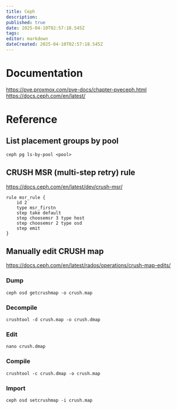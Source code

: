 ```yaml
---
title: Ceph
description: 
published: true
date: 2025-04-10T02:57:18.545Z
tags: 
editor: markdown
dateCreated: 2025-04-10T02:57:18.545Z
---
```


# Documentation
https://pve.proxmox.com/pve-docs/chapter-pveceph.html
https://docs.ceph.com/en/latest/

# Reference
## List placement groups by pool
```
ceph pg ls-by-pool <pool>
```

## CRUSH MSR (multi-step retry) rule
https://docs.ceph.com/en/latest/dev/crush-msr/
```
rule msr_rule {
    id 2
    type msr_firstn
    step take default
    step choosemsr 3 type host
    step choosemsr 2 type osd
    step emit
}
```


## Manually edit CRUSH map
https://docs.ceph.com/en/latest/rados/operations/crush-map-edits/

### Dump
```
ceph osd getcrushmap -o crush.map
```

### Decompile
```
crushtool -d crush.map -o crush.dmap
```

### Edit
```
nano crush.dmap
```

### Compile
```
crushtool -c crush.dmap -o crush.map
```

### Import
```
ceph osd setcrushmap -i crush.map
```